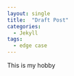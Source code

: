 ```yaml
---
layout: single
title:  "Draft Post"
categories: 
  - Jekyll
tags:
  - edge case
---
```


This is my hobby